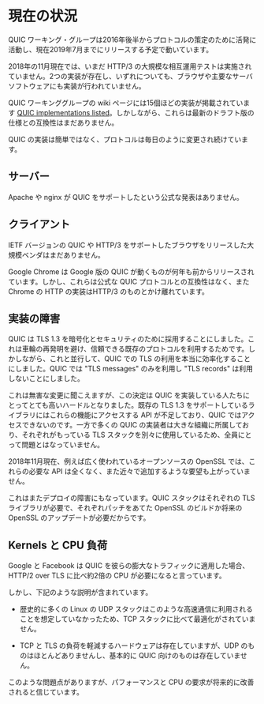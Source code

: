 # 現在の状況

QUIC ワーキング・グループは2016年後半からプロトコルの策定のために活発に活動し、現在2019年7月までにリリースする予定で動いています。

2018年の11月現在では、いまだ HTTP/3 の大規模な相互運用テストは実施されていません。2つの実装が存在し、いずれについても、ブラウザや主要なサーバソフトウェアにも実装が行われていません。

QUIC ワーキンググループの wiki ページには15個ほどの実装が掲載されています [QUIC implementations listed](https://github.com/curl/curl/wiki/QUIC-implementation)。しかしながら、これらは最新のドラフト版の仕様との互換性はまだありません。

QUIC の実装は簡単ではなく、プロトコルは毎日のように変更され続けています。

## サーバー 

Apache や nginx が QUIC をサポートしたという公式な発表はありません。

## クライアント

IETF バージョンの QUIC や HTTP/3 をサポートしたブラウザをリリースした大規模ベンダはまだありません。

Google Chrome は Google 版の QUIC が動くものが何年も前からリリースされています。しかし、これらは公式な QUIC プロトコルとの互換性はなく、また Chrome の HTTP の実装はHTTP/3 のものとかけ離れています。

## 実装の障害

QUIC は TLS 1.3 を暗号化とセキュリティのために採用することにしました。これは車輪の再発明を避け、信頼できる既存のプロトコルを利用するためです。しかしながら、これと並行して、QUIC での TLS の利用を本当に効率化することにしました。QUIC では "TLS messages" のみを利用し "TLS records" は利用しないことにしました。

これは無害な変更に聞こえますが、この決定は QUIC を実装している人たちにとってとても高いハードルとなりました。既存の TLS 1.3 をサポートしているライブラリにはこれらの機能にアクセスする API が不足しており、QUIC ではアクセスできないのです。一方で多くの QUIC の実装者は大きな組織に所属しており、それぞれがもっている TLS スタックを別々に使用しているため、全員にとって問題とはなっていません。

2018年11月現在、例えば広く使われているオープンソースの OpenSSL では、これらの必要な API は全くなく、また近々で追加するような要望も上がっていません。

これはまたデプロイの障害にもなっています。QUIC スタックはそれぞれの TLS ライブラリが必要で、それぞれパッチをあてた OpenSSL のビルドか将来の OpenSSL のアップデートが必要だからです。

## Kernels と CPU 負荷

Google と Facebook は QUIC を彼らの膨大なトラフィックに適用した場合、HTTP/2 over TLS に比べ約2倍の CPU が必要になると言っています。

しかし、下記のような説明が含まれています。

- 歴史的に多くの Linux の UDP スタックはこのような高速通信に利用されることを想定していなかったため、TCP スタックに比べて最適化がされていません。

- TCP と TLS の負荷を軽減するハードウェアは存在していますが、UDP のものはほとんどありませんし、基本的に QUIC 向けのものは存在していません。

このような問題点がありますが、パフォーマンスと CPU の要求が将来的に改善されると信じています。
